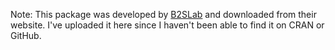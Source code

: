 Note: This package was developed by [B2SLab](http://b2slab.upc.edu/) and downloaded from their website. I've uploaded it here since I haven't been able to find it on CRAN or GitHub.

